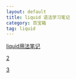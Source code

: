```yaml
---
layout: default
title: liquid 语法学习笔记
category: 百宝箱
tag: liquid
---
```


[liquid用法笔记](http://blog.csdn.net/dont27/article/details/38097581)

[2](http://pexcn.me/blog/2014/09/29/liquid-syntax.html)

[3](http://www.oschina.net/p/tinyliquid)